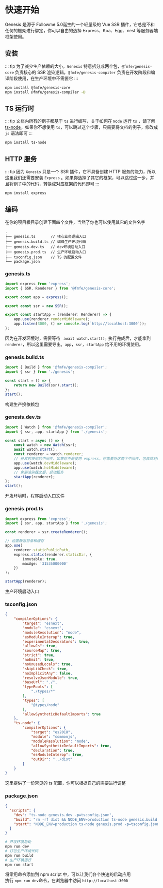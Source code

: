 # 快速开始
Genesis 是源于 Followme 5.0诞生的一个轻量级的 Vue SSR 插件，它总是不和任何的框架进行绑定，你可以自由的选择 Express、Koa、Egg、nest 等服务器端框架使用。

## 安装
::: tip 
为了减少生产依赖的大小，`Genesis` 特意拆分成两个包，`@fmfe/genesis-core` 负责核心的 SSR 渲染逻辑，`@fmfe/genesis-compiler` 负责在开发阶段和编译阶段使用，在生产环境中不需要它
:::
```bash
npm install @fmfe/genesis-core
npm install @fmfe/genesis-compiler -D
```

## TS 运行时
::: tip 
文档内所有的例子都基于 `ts` 进行编写，关于如何在 `Node` 运行 `ts` ，请了解 [ts-node](https://github.com/TypeStrong/ts-node)。如果你不想使用 `ts`，可以跳过这个步骤，只需要将文档的例子，修改成 `js` 语法即可
:::
```bash
npm install ts-node
```
## HTTP 服务
::: tip 
因为 `Genesis` 只是一个 SSR 插件，它不具备创建 HTTP 服务的能力，所以这里我们还需要安装 `Express` 。如果你选择了其它的框架，可以跳过这一步，并且将例子中的代码，转换成对应框架的代码即可
:::
```bash
npm install express
```
## 编码
在你的项目根目录创建下面四个文件，当然了你也可以使用其它的文件名字
```
.
├── genesis.ts       // 核心业务逻辑入口
├── genesis.build.ts // 编译生产环境代码
├── genesis.dev.ts   // dev环境启动入口
├── genesis.prod.ts  // 生产环境启动入口
├── tsconfig.json    // TS 的配置文件
└── package.json
```
### genesis.ts
```typescript
import express from 'express';
import { SSR, Renderer } from '@fmfe/genesis-core';

export const app = express();

export const ssr = new SSR();

export const startApp = (renderer: Renderer) => {
    app.use(renderer.renderMiddleware);
    app.listen(3000, () => console.log(`http://localhost:3000`));
};

```
因为在开发环境时，需要等待 ` await watch.start();` 执行完成后，才能拿到 `renderer`，所以这里需要导出，`app`，`ssr`，`startApp` 给不用的环境使用。
### genesis.build.ts
```typescript
import { Build } from '@fmfe/genesis-compiler';
import { ssr } from './genesis';

const start = () => {
    return new Build(ssr).start();
};
start();
```
构建生产换依赖包
### genesis.dev.ts
```typescript
import { Watch } from '@fmfe/genesis-compiler';
import { ssr, app, startApp } from './genesis';

const start = async () => {
    const watch = new Watch(ssr);
    await watch.start();
    const renderer = watch.renderer;
    // 开发时使用的中间件，如果你不是使用 express，你需要将这两个中间件，包装成对应框架的中间件
    app.use(watch.devMiddleware);
    app.use(watch.hotMiddleware);
    // 拿到渲染器之后，启动服务
    startApp(renderer);
};
start();
```
开发环境时，程序启动入口文件
### genesis.prod.ts
```typescript
import express from 'express';
import { ssr, app, startApp } from './genesis';

const renderer = ssr.createRenderer();

// 设置静态目录和缓存
app.use(
    renderer.staticPublicPath,
    express.static(renderer.staticDir, {
        immutable: true,
        maxAge: '31536000000'
    })
);

startApp(renderer);
```
生产环境启动入口
### tsconfig.json
```json
{
    "compilerOptions": {
        "target": "esnext",
        "module": "esnext",
        "moduleResolution": "node",
        "esModuleInterop": true,
        "experimentalDecorators": true,
        "allowJs": true,
        "sourceMap": true,
        "strict": true,
        "noEmit": true,
        "noUnusedLocals": true,
        "skipLibCheck": true,
        "noImplicitAny": false,
        "resolveJsonModule": true,
        "baseUrl": "./",
        "typeRoots": [
            "./types/*"
        ],
        "types": [
            "@types/node"
        ],
        "allowSyntheticDefaultImports": true
    },
    "ts-node": {
        "compilerOptions": {
            "target": "es2018",
            "module": "commonjs",
            "moduleResolution": "node",
            "allowSyntheticDefaultImports": true,
            "declaration": true,
            "esModuleInterop": true,
            "outDir": "../dist"
        }
    }
}
```
这里提供了一份常见的 ts 配置，你可以根据自己的需要进行调整
### package.json
```json
{
  "scripts": {
    "dev": "ts-node genesis.dev -p=tsconfig.json",
    "build": "rm -rf dist && NODE_ENV=production ts-node genesis.build -p=tsconfig.json",
    "start": "NODE_ENV=production ts-node genesis.prod -p=tsconfig.json",
  }
}
```
```bash
# 开发环境启动
npm run dev
# 打包生产环境代码
npm run build
# 生产环境运行
npm run start
```
将常用命令添加到 npm script 中，可以让我们各个快速的启动应用   
执行 `npm run dev`命令，在浏览器中访问 `http://localhost:3000`
